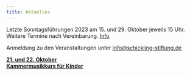 ```yaml
---
title: Aktuelles
---
```

Letzte Sonntagsführungen 2023
am 15. und 29. Oktober jeweils 15 Uhr.
Weitere Termine nach Vereinbarung. [Info](/fuehrungen/)
  

Anmeldung zu den Veranstaltungen unter     info@schickling-stiftung.de


[**21. und 22. Oktober   
Kammermusikkurs für Kinder**](/veranstaltungen/2023/kinderkurs/)



